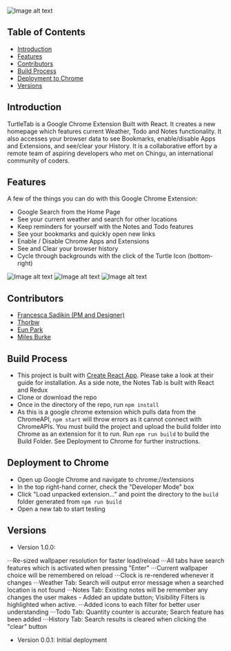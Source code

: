 ![Image alt text](https://i.imgur.com/FSoEtO5.png "Main Page")

## Table of Contents
* [Introduction](https://github.com/chingu-coders/Voyage2-Turtles-11#introduction)
* [Features](https://github.com/chingu-coders/Voyage2-Turtles-11#features)
* [Contributors](https://github.com/chingu-coders/Voyage2-Turtles-11#contributors)
* [Build Process](https://github.com/chingu-coders/Voyage2-Turtles-11#build-process)
* [Deployment to Chrome](https://github.com/chingu-coders/Voyage2-Turtles-11#deployment-to-chrome)
* [Versions](https://github.com/chingu-coders/Voyage2-Turtles-11#versions)

## Introduction
TurtleTab is a Google Chrome Extension Built with React. It creates a new homepage which features current Weather, Todo and Notes functionality. It also accesses your browser data to see Bookmarks, enable/disable Apps and Extensions, and see/clear your History. It is a collaborative effort by a remote team of aspiring developers who met on Chingu, an international community of coders.

## Features
A few of the things you can do with this Google Chrome Extension:
* Google Search from the Home Page
* See your current weather and search for other locations
* Keep reminders for yourself with the Notes and Todo features
* See your bookmarks and quickly open new links
* Enable / Disable Chrome Apps and Extensions
* See and Clear your browser history
* Cycle through backgrounds with the click of the Turtle Icon (bottom-right)

![Image alt text](https://i.imgur.com/6vV0gS9.png "Search")
![Image alt text](https://i.imgur.com/B9qhUlw.png "User Utility Features")
![Image alt text](https://i.imgur.com/qxFL13R.png "Chrome Tools")

## Contributors
* [Francesca Sadikin (PM and Designer)](https://github.com/serpient)
* [Thorbw](https://github.com/thorbw)
* [Eun Park](https://github.com/eunipa)
* [Miles Burke](https://github.com/milesj76)
## Build Process
* This project is built with [Create React App](https://github.com/facebookincubator/create-react-app). Please take a look at their guide for installation. As a side note, the Notes Tab is built with React and Redux
* Clone or download the repo
* Once in the directory of the repo, run ```npm install``` 
* As this is a google chrome extension which pulls data from the ChromeAPI, ```npm start``` will throw errors as it cannot connect with ChromeAPIs. You must build the project and upload the build folder into Chrome as an extension for it to run. Run ```npm run build``` to build the Build Folder. See Deployment to Chrome for further instructions.

## Deployment to Chrome
* Open up Google Chrome and navigate to chrome://extensions
* In the top right-hand corner, check the "Developer Mode" box
* Click "Load unpacked extension..." and point the directory to the ```build``` folder generated from ```npm run build```
* Open a new tab to start testing

## Versions
* Version 1.0.0: 

⋅⋅⋅Re-sized wallpaper resolution for faster load/reload
⋅⋅⋅All tabs have search features which is activated when pressing "Enter"
⋅⋅⋅Current wallpaper choice will be remembered on reload
⋅⋅⋅Clock is re-rendered whenever it changes
⋅⋅⋅Weather Tab: Search will output error message when a searched location is not found
⋅⋅⋅Notes Tab: Existing notes will be remember any changes the user makes - Added an update button; Visibility Filters is highlighted when active. ⋅⋅⋅Added icons to each filter for better user understanding
⋅⋅⋅Todo Tab: Quantity counter is accurate; Search feature has been added
⋅⋅⋅History Tab: Search results is cleared when clicking the "clear" button


* Version 0.0.1: Initial deployment